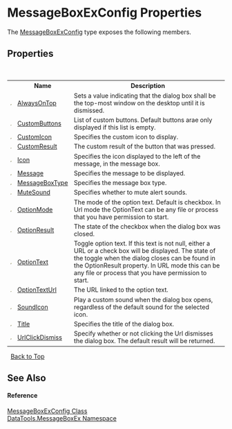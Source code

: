 # MessageBoxExConfig Properties
 

The <a href="2f56be27-1561-f717-5087-e77eacd7a3d1">MessageBoxExConfig</a> type exposes the following members.


## Properties
&nbsp;<table><tr><th></th><th>Name</th><th>Description</th></tr><tr><td>![Public property](media/pubproperty.gif "Public property")</td><td><a href="ee4c77f8-c114-0753-14dd-41a7d2ca28e4">AlwaysOnTop</a></td><td>
Sets a value indicating that the dialog box shall be the top-most window on the desktop until it is dismissed.</td></tr><tr><td>![Public property](media/pubproperty.gif "Public property")</td><td><a href="ffdf133c-03f7-79bb-90b1-2b1a52f8b618">CustomButtons</a></td><td>
List of custom buttons. Default buttons arae only displayed if this list is empty.</td></tr><tr><td>![Public property](media/pubproperty.gif "Public property")</td><td><a href="7736c0e6-7099-715e-d4ff-ed1bee90e77e">CustomIcon</a></td><td>
Specifies the custom icon to display.</td></tr><tr><td>![Public property](media/pubproperty.gif "Public property")</td><td><a href="da419607-9ef1-2370-03bb-d22945bf9ac7">CustomResult</a></td><td>
The custom result of the button that was pressed.</td></tr><tr><td>![Public property](media/pubproperty.gif "Public property")</td><td><a href="1392a830-0581-8029-c5cd-b65ed7f7b14d">Icon</a></td><td>
Specifies the icon displayed to the left of the message, in the message box.</td></tr><tr><td>![Public property](media/pubproperty.gif "Public property")</td><td><a href="fd71ed91-d549-c3e2-3d73-d4a70f3f40c4">Message</a></td><td>
Specifies the message to be displayed.</td></tr><tr><td>![Public property](media/pubproperty.gif "Public property")</td><td><a href="90519b7f-1ca6-3cf0-f0bb-0127163d649e">MessageBoxType</a></td><td>
Specifies the message box type.</td></tr><tr><td>![Public property](media/pubproperty.gif "Public property")</td><td><a href="63e59f6e-ca7e-111b-7f3a-062ff731a64d">MuteSound</a></td><td>
Specifies whether to mute alert sounds.</td></tr><tr><td>![Public property](media/pubproperty.gif "Public property")</td><td><a href="0a5aec96-fff3-a5dd-cecc-3286c3e5735c">OptionMode</a></td><td>
The mode of the option text. Default is checkbox. In Url mode the OptionText can be any file or process that you have permission to start.</td></tr><tr><td>![Public property](media/pubproperty.gif "Public property")</td><td><a href="21297e56-0248-950c-9f0d-8059880640a2">OptionResult</a></td><td>
The state of the checkbox when the dialog box was closed.</td></tr><tr><td>![Public property](media/pubproperty.gif "Public property")</td><td><a href="c43cc749-e79a-b4e9-76e2-b0dfd795d3fd">OptionText</a></td><td>
Toggle option text. If this text is not null, either a URL or a check box will be displayed. The state of the toggle when the dialog closes can be found in the OptionResult property. In URL mode this can be any file or process that you have permission to start.</td></tr><tr><td>![Public property](media/pubproperty.gif "Public property")</td><td><a href="b6b3d093-aba8-7cbc-452e-3ab11239a21b">OptionTextUrl</a></td><td>
The URL linked to the option text.</td></tr><tr><td>![Public property](media/pubproperty.gif "Public property")</td><td><a href="8fa34acd-79ab-ac3c-5c9f-a84c21928527">SoundIcon</a></td><td>
Play a custom sound when the dialog box opens, regardless of the default sound for the selected icon.</td></tr><tr><td>![Public property](media/pubproperty.gif "Public property")</td><td><a href="3ba4fb82-7de2-c2fd-0743-0538ddd3c058">Title</a></td><td>
Specifies the title of the dialog box.</td></tr><tr><td>![Public property](media/pubproperty.gif "Public property")</td><td><a href="6cffd1fc-6c7f-d14b-8a0f-7351cab81879">UrlClickDismiss</a></td><td>
Specify whether or not clicking the Url dismisses the dialog box. The default result will be returned.</td></tr></table>&nbsp;
<a href="#messageboxexconfig-properties">Back to Top</a>

## See Also


#### Reference
<a href="2f56be27-1561-f717-5087-e77eacd7a3d1">MessageBoxExConfig Class</a><br /><a href="2e83881a-7861-f510-1d85-b20875f0dcb4">DataTools.MessageBoxEx Namespace</a><br />